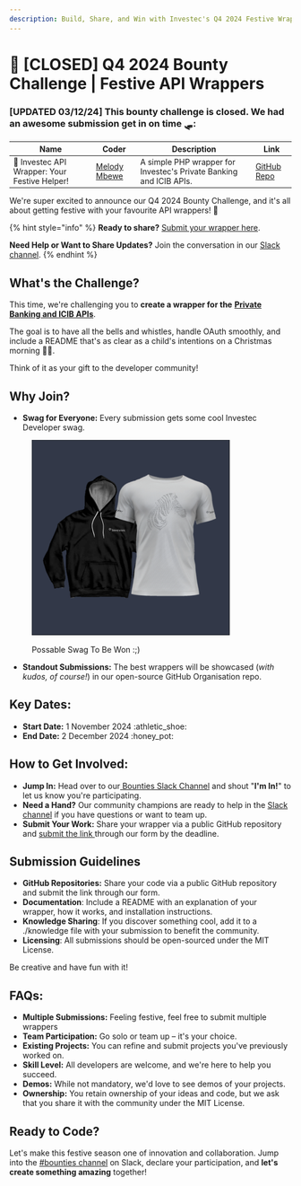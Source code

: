 ```yaml
---
description: Build, Share, and Win with Investec's Q4 2024 Festive Wrapper Challenge
---
```


# 🎁 \[CLOSED] Q4 2024 Bounty Challenge | Festive API Wrappers

### \[UPDATED 03/12/24] This bounty challenge is closed. We had an awesome submission get in on time 🛷:

| Name                                          | Coder                                          | Description                                                        | Link                                                               |
| --------------------------------------------- | ---------------------------------------------- | ------------------------------------------------------------------ | ------------------------------------------------------------------ |
| 🎄 Investec API Wrapper: Your Festive Helper! | [Melody Mbewe](https://github.com/devNenyasha) | A simple PHP wrapper for Investec's Private Banking and ICIB APIs. | [GitHub Repo](https://github.com/devNenyasha/investec-api-wrapper) |

We're super excited to announce our Q4 2024 Bounty Challenge, and it's all about getting festive with your favourite API wrappers! 🎉

{% hint style="info" %}
**Ready to share?** [Submit your wrapper here](https://jf18emj1p49.typeform.com/to/xJLvr7Af).

**Need Help or Want to Share Updates?** Join the conversation in our [Slack channel](https://investec-dev-com.slack.com/archives/C05MNBE2G3C).
{% endhint %}

## What's the Challenge?

This time, we're challenging you to **create a wrapper for the** [**Private Banking and ICIB APIs**](https://developer.investec.com/za/api-products).&#x20;

The goal is to have all the bells and whistles, handle OAuth smoothly, and include a README that's as clear as a child's intentions on a Christmas morning 🎄🎁.&#x20;

Think of it as your gift to the developer community!&#x20;

## Why Join?&#x20;

* **Swag for Everyone:** Every submission gets some cool Investec Developer swag.&#x20;

<figure><img src="../../.gitbook/assets/Screenshot 2024-04-19 at 08.39.52.png" alt="" width="354"><figcaption><p>Possable Swag To Be Won :;)</p></figcaption></figure>

* **Standout Submissions:** The best wrappers will be showcased (_with kudos, of course!_) in our open-source GitHub Organisation repo.&#x20;

## Key Dates:&#x20;

* **Start Date:** 1 November 2024 :athletic\_shoe:
* **End Date:** 2 December 2024 :honey\_pot:

## How to Get Involved:&#x20;

* **Jump In:** Head over to our[ Bounties Slack Channel](https://investec-dev-com.slack.com/archives/C05MNBE2G3C) and shout "**I'm In!**" to let us know you're participating.&#x20;
* **Need a Hand?** Our community champions are ready to help in the [Slack channel](https://investec-dev-com.slack.com/archives/C05MNBE2G3C) if you have questions or want to team up.&#x20;
* **Submit Your Work:** Share your wrapper via a public GitHub repository and [submit the link ](https://jf18emj1p49.typeform.com/to/xJLvr7Af)through our form by the deadline.&#x20;

## Submission Guidelines&#x20;

* **GitHub Repositories:** Share your code via a public GitHub repository and submit the link through our form.&#x20;
* **Documentation**: Include a README with an explanation of your wrapper, how it works, and installation instructions.&#x20;
* **Knowledge Sharing**: If you discover something cool, add it to a ./knowledge file with your submission to benefit the community.&#x20;
* **Licensing**: All submissions should be open-sourced under the MIT License.&#x20;

Be creative and have fun with it!&#x20;

## FAQs:&#x20;

* **Multiple Submissions:** Feeling festive, feel free to submit multiple wrappers
* **Team Participation:** Go solo or team up – it's your choice.
* **Existing Projects:** You can refine and submit projects you've previously worked on.
* **Skill Level:** All developers are welcome, and we're here to help you succeed.
* **Demos:** While not mandatory, we'd love to see demos of your projects.
* **Ownership:** You retain ownership of your ideas and code, but we ask that you share it with the community under the MIT License.

## Ready to Code?&#x20;

Let's make this festive season one of innovation and collaboration. Jump into the [#bounties channel](https://investec-dev-com.slack.com/archives/C05MNBE2G3C) on Slack, declare your participation, and **let's create something amazing** together!&#x20;
